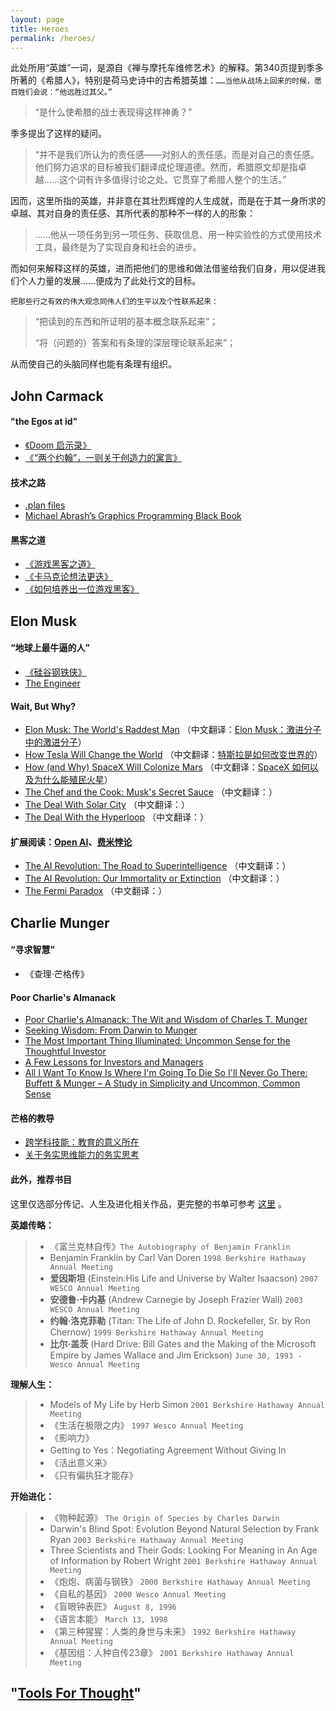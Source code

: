 ```yaml
---
layout: page
title: Heroes
permalink: /heroes/
---
```


此处所用“英雄”一词，是源自《禅与摩托车维修艺术》的解释。第340页提到季多所著的《希腊人》，特别是荷马史诗中的古希腊英雄：`……当他从战场上回来的时候，愿百姓们会说：“他远胜过其父。”`

> “是什么使希腊的战士表现得这样神勇？”

季多提出了这样的疑问。

> “并不是我们所认为的责任感——对别人的责任感，而是对自己的责任感。他们努力追求的目标被我们翻译成伦理道德。然而，希腊原文却是指卓越……这个词有许多值得讨论之处。它贯穿了希腊人整个的生活。”

因而，这里所指的英雄，并非意在其壮烈辉煌的人生成就，而是在于其一身所求的卓越、其对自身的责任感、其所代表的那种不一样的人的形象：

> ……他从一项任务到另一项任务、获取信息、用一种实验性的方式使用技术工具，最终是为了实现自身和社会的进步。

而如何来解释这样的英雄，进而把他们的思维和做法借鉴给我们自身，用以促进我们个人力量的发展……便成为了此处行文的目标。

`把那些行之有效的伟大观念同伟人们的生平以及个性联系起来：`

> “把读到的东西和所证明的基本概念联系起来”；
> 
> “将（问题的）答案和有条理的深层理论联系起来”；

从而使自己的头脑同样也能有条理有组织。

## John Carmack

#### "the Egos at id"

+ [《Doom 启示录》]()
+ [《“两个约翰”，一则关于创造力的寓言》](http://bitandliteracy.github.io/doom)

#### 技术之路

+ [.plan files]()
+ [Michael Abrash’s Graphics Programming Black Book]()

#### 黑客之道

+ [《游戏黑客之道》](http://bitandliteracy.github.io/game-hacker)
+ [《卡马克论想法更迭》](http://bitandliteracy.github.io/idea-generation)
+ [《如何培养出一位游戏黑客》](http://bitandliteracy.github.io/Ryan)

## Elon Musk

#### “地球上最牛逼的人”

+ [《硅谷钢铁侠》]()
+ [The Engineer]()

#### Wait, But Why?

+ [Elon Musk: The World's Raddest Man](http://waitbutwhy.com/2015/05/elon-musk-the-worlds-raddest-man.html) （中文翻译：[Elon Musk：激进分子中的激进分子](http://bitandliteracy.github.io/elon-musk)）
+ [How Tesla Will Change the World](http://waitbutwhy.com/2015/06/how-tesla-will-change-your-life.html) （中文翻译：[特斯拉是如何改变世界的](http://bitandliteracy.github.io/Tesla)）
+ [How (and Why) SpaceX Will Colonize Mars](http://waitbutwhy.com/2015/08/how-and-why-spacex-will-colonize-mars.html) （中文翻译：[SpaceX 如何以及为什么能殖民火星](http://bitandliteracy.github.io/SpaceX)）
+ [The Chef and the Cook: Musk's Secret Sauce](http://waitbutwhy.com/2015/11/the-cook-and-the-chef-musks-secret-sauce.html) （中文翻译：[]()）
+ [The Deal With Solar City](http://waitbutwhy.com/2015/06/the-deal-with-solar.html) （中文翻译：[]()）
+ [The Deal With the Hyperloop](http://waitbutwhy.com/2015/06/hyperloop.html) （中文翻译：[]()）

#### 扩展阅读：[Open AI]()、[费米悖论]()

+ [The AI Revolution: The Road to Superintelligence](http://waitbutwhy.com/2015/01/artificial-intelligence-revolution-1.html)  （中文翻译：[]()）
+ [The AI Revolution: Our Immortality or Extinction](http://waitbutwhy.com/2015/01/artificial-intelligence-revolution-2.html) （中文翻译：[]()）
+ [The Fermi Paradox](http://waitbutwhy.com/2014/05/fermi-paradox.html)  （中文翻译：[]()）

## Charlie Munger

#### “寻求智慧”

+ 《查理·芒格传》

#### Poor Charlie's Almanack

+ [Poor Charlie's Almanack: The Wit and Wisdom of Charles T. Munger](http://www.poorcharliesalmanack.com/pca.php)
+ [Seeking Wisdom: From Darwin to Munger](http://www.poorcharliesalmanack.com/seeking_wisdom.php)
+ [The Most Important Thing Illuminated: Uncommon Sense for the Thoughtful Investor](http://www.poorcharliesalmanack.com/the_most_important_thing.php)
+ [A Few Lessons for Investors and Managers](http://www.poorcharliesalmanack.com/a_few_lessons_for_investors_and_managers.php)
+ [All I Want To Know Is Where I'm Going To Die So I'll Never Go There: Buffett & Munger – A Study in Simplicity and Uncommon, Common Sense](http://www.poorcharliesalmanack.com/all_i_want_to_know.php)

#### 芒格的教导

+ [跨学科技能：教育的意义所在](http://bitandliteracy.github.io/education)
+ [关于务实思维能力的务实思考](http://bitandliteracy.github.io/mindset)

#### 此外，推荐书目

这里仅选部分传记、人生及进化相关作品，更完整的书单可参考 [这里](https://www.douban.com/doulist/408172/) 。

**英雄传略：**

> + 《富兰克林自传》`The Autobiography of Benjamin Franklin`
> + Benjamin Franklin by Carl Van Doren `1998 Berkshire Hathaway Annual Meeting`
> + **爱因斯坦** (Einstein:His Life and Universe by Walter Isaacson) `2007 WESCO Annual Meeting` 
> + **安德鲁·卡内基** (Andrew Carnegie by Joseph Frazier Wall) `2003 WESCO Annual Meeting`
> + **约翰·洛克菲勒** (Titan: The Life of John D. Rockefeller, Sr. by Ron Chernow) `1999 Berkshire Hathaway Annual Meeting` 
> + **比尔‧盖茨** (Hard Drive: Bill Gates and the Making of the Microsoft Empire by James Wallace and Jim Erickson) `June 30, 1993 - Wesco Annual Meeting`

**理解人生：**

> + Models of My Life by Herb Simon `2001 Berkshire Hathaway Annual Meeting`
> + 《生活在极限之内》 `1997 Wesco Annual Meeting`
> + 《影响力》
> + Getting to Yes：Negotiating Agreement Without Giving In
> + 《活出意义来》
> + 《只有偏执狂才能存》

**开始进化：**

> + 《物种起源》 `The Origin of Species by Charles Darwin`
> + Darwin's Blind Spot: Evolution Beyond Natural Selection by Frank Ryan `2003 Berkshire Hathaway Annual Meeting`
> + Three Scientists and Their Gods: Looking For Meaning in An Age of Information by Robert Wright `2001 Berkshire Hathaway Annual Meeting`
> + 《炮炮、病菌与钢铁》 `2000 Berkshire Hathaway Annual Meeting`
> + 《自私的基因》 `2000 Wesco Annual Meeting`
> + 《盲眼钟表匠》 `August 8, 1996`
> + 《语言本能》 `March 13, 1998`
> + 《第三种猩猩：人类的身世与未来》 `1992 Berkshire Hathaway Annual Meeting`
> + 《基因组：人种自传23章》 `2001 Berkshire Hathaway Annual Meeting`

## "[Tools For Thought](http://www.rheingold.com/texts/tft/)"


